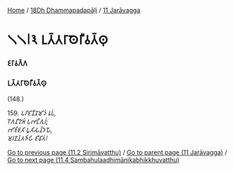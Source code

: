 
[Home](/) / [18Dh Dhammapadapāḷi](/tipitaka/18Dh.md) / [11 Jarāvagga](/tipitaka/18Dh/11.md)

# 𑁧𑁧𑁇𑁩 𑀉𑀢𑁆𑀢𑀭𑀸𑀣𑁂𑀭𑀻𑀯𑀢𑁆𑀣𑀼

### 𑀚𑀭𑀸𑀯𑀕𑁆𑀕

### 𑀉𑀢𑁆𑀢𑀭𑀸𑀣𑁂𑀭𑀻𑀯𑀢𑁆𑀣𑀼

(148.)

159\. _𑀧𑀭𑀺𑀚𑀺𑀡𑁆𑀡𑀫𑀺𑀤𑀁 𑀭𑀽𑀧𑀁,_  
_𑀭𑁄𑀕𑀦𑀻𑀍𑀅𑀁 𑀧𑀪𑀗𑁆𑀕𑀼𑀭𑀁;_  
_𑀪𑀺𑀚𑁆𑀚𑀢𑀺 𑀧𑀽𑀢𑀺𑀲𑀦𑁆𑀤𑁂𑀳𑁄,_  
_𑀫𑀭𑀡𑀦𑁆𑀢𑀜𑁆𑀳𑀺 𑀚𑀻𑀯𑀺𑀢𑀁𑁇_  


[Go to previous page (11.2 Sirimāvatthu)](/tipitaka/18Dh/11/11.2.md) / [Go to parent page (11 Jarāvagga)](/tipitaka/18Dh/11.md) / [Go to next page (11.4 Sambahulaadhimānikabhikkhuvatthu)](/tipitaka/18Dh/11/11.4.md)


